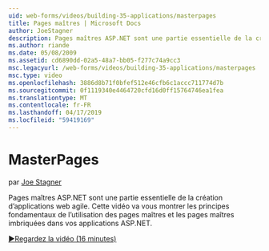 ```yaml
---
uid: web-forms/videos/building-35-applications/masterpages
title: Pages maîtres | Microsoft Docs
author: JoeStagner
description: Pages maîtres ASP.NET sont une partie essentielle de la création d’applications web agile. Cette vidéo va vous montrer les principes fondamentaux de l’utilisation des pages maîtres et les pages maîtres imbriquées dans...
ms.author: riande
ms.date: 05/08/2009
ms.assetid: cd6890dd-02a5-48a7-bb05-f277c74a9cc3
msc.legacyurl: /web-forms/videos/building-35-applications/masterpages
msc.type: video
ms.openlocfilehash: 3886d8b71f0bfef512e46cfb6c1accc711774d7b
ms.sourcegitcommit: 0f1119340e4464720cfd16d0ff15764746ea1fea
ms.translationtype: MT
ms.contentlocale: fr-FR
ms.lasthandoff: 04/17/2019
ms.locfileid: "59419169"
---
```

# <a name="masterpages"></a>MasterPages

par [Joe Stagner](https://github.com/JoeStagner)

Pages maîtres ASP.NET sont une partie essentielle de la création d’applications web agile. Cette vidéo va vous montrer les principes fondamentaux de l’utilisation des pages maîtres et les pages maîtres imbriquées dans vos applications ASP.NET.

[&#9654;Regardez la vidéo (16 minutes)](https://channel9.msdn.com/Blogs/ASP-NET-Site-Videos/masterpages)
